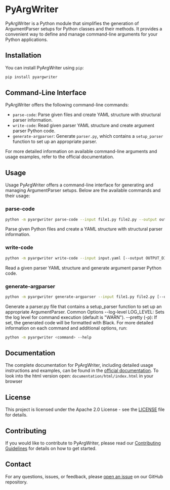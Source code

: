 # PyArgWriter

PyArgWriter is a Python module that simplifies the generation of ArgumentParser setups for Python classes and their methods. It provides a convenient way to define and manage command-line arguments for your Python applications.

## Installation

You can install PyArgWriter using `pip`:

```bash
pip install pyargwriter
```

## Command-Line Interface

PyArgWriter offers the following command-line commands:

- `parse-code`: Parse given files and create YAML structure with structural parser information.
- `write-code`: Read given parser YAML structure and create argument parser Python code.
- `generate-argparser`: Generate `parser.py`, which contains a `setup_parser` function to set up an appropriate parser.

For more detailed information on available command-line arguments and usage examples, refer to the official documentation.

## Usage

Usage
PyArgWriter offers a command-line interface for generating and managing ArgumentParser setups. Below are the available commands and their usage:

### parse-code

``` bash
python -m pyargwriter parse-code --input file1.py file2.py --output output.yaml [--log-level LOG_LEVEL]
```

Parse given Python files and create a YAML structure with structural parser information.

### write-code

``` bash
python -m pyargwriter write-code --input input.yaml [--output OUTPUT_DIR] [--pretty] [--log-level LOG_LEVEL]
```

Read a given parser YAML structure and generate argument parser Python code.

### generate-argparser

``` bash
python -m pyargwriter generate-argparser --input file1.py file2.py [--output OUTPUT_DIR] [--pretty] [--log-level LOG_LEVEL]
```

Generate a parser.py file that contains a setup_parser function to set up an appropriate ArgumentParser.
Common Options
--log-level LOG_LEVEL: Sets the log level for command execution (default is "WARN").
--pretty (-p): If set, the generated code will be formatted with Black.
For more detailed information on each command and additional options, run:

``` bash
python -m pyargwriter <command> --help
```

## Documentation

The complete documentation for PyArgWriter, including detailed usage instructions and examples, can be found in the [official documentation](documentation/latex/refman.pdf). To look into the html version open: `documentation/html/index.html` in your browser

## License

This project is licensed under the Apache 2.0 License - see the [LICENSE](LICENSE) file for details.

## Contributing

If you would like to contribute to PyArgWriter, please read our [Contributing Guidelines](CONTRIBUTING.md) for details on how to get started.

## Contact

For any questions, issues, or feedback, please [open an issue](https://github.com/RobinU434/pyargwriter/issues) on our GitHub repository.
